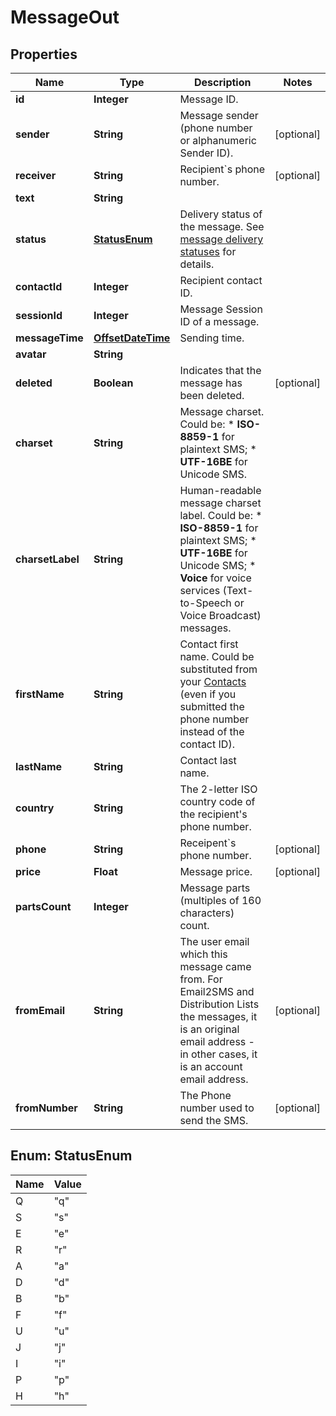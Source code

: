 
# MessageOut

## Properties
Name | Type | Description | Notes
------------ | ------------- | ------------- | -------------
**id** | **Integer** | Message ID. | 
**sender** | **String** | Message sender (phone number or alphanumeric Sender ID). |  [optional]
**receiver** | **String** | Recipient&#x60;s phone number. |  [optional]
**text** | **String** |  | 
**status** | [**StatusEnum**](#StatusEnum) | Delivery status of the message. See [message delivery statuses](http://docs.textmagictesting.com/#section/Delivery-status-codes) for details.  | 
**contactId** | **Integer** | Recipient contact ID. | 
**sessionId** | **Integer** | Message Session ID of a message. | 
**messageTime** | [**OffsetDateTime**](OffsetDateTime.md) | Sending time. | 
**avatar** | **String** |  | 
**deleted** | **Boolean** | Indicates that the message has been deleted. |  [optional]
**charset** | **String** | Message charset. Could be: *   **ISO-8859-1** for plaintext SMS; *   **UTF-16BE** for Unicode SMS.  | 
**charsetLabel** | **String** | Human-readable message charset label. Could be: *   **ISO-8859-1** for plaintext SMS; *   **UTF-16BE** for Unicode SMS; *   **Voice** for voice services (Text-to-Speech or Voice Broadcast) messages.  | 
**firstName** | **String** | Contact first name. Could be substituted from your [Contacts](http://docs.textmagictesting.com/#tag/Contacts) (even if you submitted the phone number instead of the contact ID).  | 
**lastName** | **String** | Contact last name. | 
**country** | **String** | The 2-letter ISO country code of the recipient&#39;s phone number.  | 
**phone** | **String** | Receipent&#x60;s phone number. |  [optional]
**price** | **Float** | Message price. |  [optional]
**partsCount** | **Integer** | Message parts (multiples of 160 characters) count. | 
**fromEmail** | **String** | The user email which this message came from. For Email2SMS and Distribution Lists the messages, it is an original email address - in other cases, it is an account email address. |  [optional]
**fromNumber** | **String** | The Phone number used to send the SMS. |  [optional]


<a name="StatusEnum"></a>
## Enum: StatusEnum
Name | Value
---- | -----
Q | &quot;q&quot;
S | &quot;s&quot;
E | &quot;e&quot;
R | &quot;r&quot;
A | &quot;a&quot;
D | &quot;d&quot;
B | &quot;b&quot;
F | &quot;f&quot;
U | &quot;u&quot;
J | &quot;j&quot;
I | &quot;i&quot;
P | &quot;p&quot;
H | &quot;h&quot;



